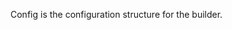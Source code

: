<!-- Code generated from the comments of the Config struct in builder/virtualbox/ovf/config.go; DO NOT EDIT MANUALLY -->
Config is the configuration structure for the builder.
